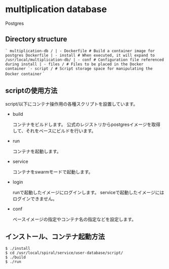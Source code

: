 # multiplication database
Postgres

## Directory structure

`` `
multiplication-db /
| - Dockerfile # Build a container image for postgres Dockerfile
| - install # When executed, it will expand to /usr/local/multiplication-db/
| - conf # Configuration file referenced during install
| - files / # Files to be placed in the Docker container
`- script / # Script storage space for manipulating the Docker container
`` `

## scriptの使用方法

script/以下にコンテナ操作用の各種スクリプトを設置しています。

* build

    コンテナをビルドします。
    公式のレジストリからpostgresイメージを取得して、それをベースにビルドを行います。

* run

    コンテナを起動します。

* service

    コンテナをswarmモードで起動します。

* login

    runで起動したイメージにログインします。
    serviceで起動したイメージにはログインできません。

* conf

    ベースイメージの指定やコンテナ名の指定などを設定します。

## インストール、コンテナ起動方法

```
$ ./install
$ cd /usr/local/spiral/service/user-database/script/
$ ./build
$ ./run
```


